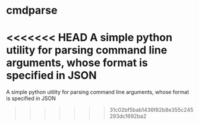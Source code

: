 # cmdparse
<<<<<<< HEAD
A simple python utility for parsing command line arguments, whose format is specified in JSON
=======
A simple python utility for parsing command line arguments, whose format is specified in JSON
>>>>>>> 31c02bf5bab1436f82b8e355c245293dc1692ba2
